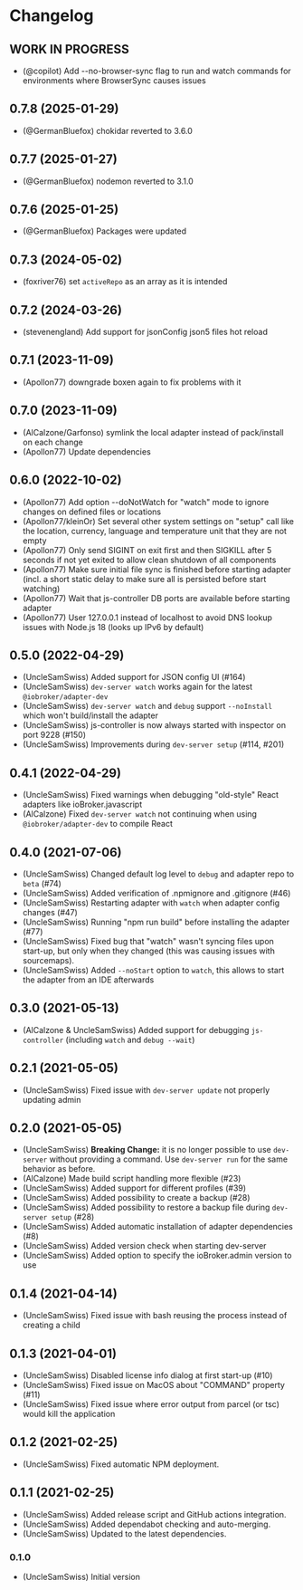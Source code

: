 # Changelog
<!--
	Placeholder for the next version (at the beginning of the line):
	## **WORK IN PROGRESS**
-->

## **WORK IN PROGRESS**
* (@copilot) Add --no-browser-sync flag to run and watch commands for environments where BrowserSync causes issues

## 0.7.8 (2025-01-29)
* (@GermanBluefox) chokidar reverted to 3.6.0

## 0.7.7 (2025-01-27)
* (@GermanBluefox) nodemon reverted to 3.1.0

## 0.7.6 (2025-01-25)
* (@GermanBluefox) Packages were updated

## 0.7.3 (2024-05-02)
* (foxriver76) set `activeRepo` as an array as it is intended

## 0.7.2 (2024-03-26)
* (stevenengland) Add support for jsonConfig json5 files hot reload

## 0.7.1 (2023-11-09)
* (Apollon77) downgrade boxen again to fix problems with it

## 0.7.0 (2023-11-09)
* (AlCalzone/Garfonso) symlink the local adapter instead of pack/install on each change
* (Apollon77) Update dependencies

## 0.6.0 (2022-10-02)
- (Apollon77) Add option --doNotWatch for "watch" mode to ignore changes on defined files or locations
- (Apollon77/kleinOr) Set several other system settings on "setup" call like the location, currency, language and temperature unit that they are not empty
- (Apollon77) Only send SIGINT on exit first and then SIGKILL after 5 seconds if not yet exited to allow clean shutdown of all components
- (Apollon77) Make sure initial file sync is finished before starting adapter (incl. a short static delay to make sure all is persisted before start watching)
- (Apollon77) Wait that js-controller DB ports are available before starting adapter
- (Apollon77) User 127.0.0.1 instead of localhost to avoid DNS lookup issues with Node.js 18 (looks up IPv6 by default)

## 0.5.0 (2022-04-29)

- (UncleSamSwiss) Added support for JSON config UI (#164)
- (UncleSamSwiss) `dev-server watch` works again for the latest `@iobroker/adapter-dev`
- (UncleSamSwiss) `dev-server watch` and `debug` support `--noInstall` which won't build/install the adapter
- (UncleSamSwiss) js-controller is now always started with inspector on port 9228 (#150)
- (UncleSamSwiss) Improvements during `dev-server setup` (#114, #201)

## 0.4.1 (2022-04-29)

- (UncleSamSwiss) Fixed warnings when debugging "old-style" React adapters like ioBroker.javascript
- (AlCalzone) Fixed `dev-server watch` not continuing when using `@iobroker/adapter-dev` to compile React

## 0.4.0 (2021-07-06)

- (UncleSamSwiss) Changed default log level to `debug` and adapter repo to `beta` (#74)
- (UncleSamSwiss) Added verification of .npmignore and .gitignore (#46)
- (UncleSamSwiss) Restarting adapter with `watch` when adapter config changes (#47)
- (UncleSamSwiss) Running "npm run build" before installing the adapter (#77)
- (UncleSamSwiss) Fixed bug that "watch" wasn't syncing files upon start-up, but only when they changed (this was causing issues with sourcemaps).
- (UncleSamSwiss) Added `--noStart` option to `watch`, this allows to start the adapter from an IDE afterwards

## 0.3.0 (2021-05-13)

- (AlCalzone & UncleSamSwiss) Added support for debugging `js-controller` (including `watch` and `debug --wait`)

## 0.2.1 (2021-05-05)

- (UncleSamSwiss) Fixed issue with `dev-server update` not properly updating admin

## 0.2.0 (2021-05-05)

- (UncleSamSwiss) **Breaking Change:** it is no longer possible to use `dev-server` without providing a command. Use `dev-server run` for the same behavior as before.
- (AlCalzone) Made build script handling more flexible (#23)
- (UncleSamSwiss) Added support for different profiles (#39)
- (UncleSamSwiss) Added possibility to create a backup (#28)
- (UncleSamSwiss) Added possibility to restore a backup file during `dev-server setup` (#28)
- (UncleSamSwiss) Added automatic installation of adapter dependencies (#8)
- (UncleSamSwiss) Added version check when starting dev-server
- (UncleSamSwiss) Added option to specify the ioBroker.admin version to use

## 0.1.4 (2021-04-14)

- (UncleSamSwiss) Fixed issue with bash reusing the process instead of creating a child

## 0.1.3 (2021-04-01)

- (UncleSamSwiss) Disabled license info dialog at first start-up (#10)
- (UncleSamSwiss) Fixed issue on MacOS about "COMMAND" property (#11)
- (UncleSamSwiss) Fixed issue where error output from parcel (or tsc) would kill the application

## 0.1.2 (2021-02-25)

- (UncleSamSwiss) Fixed automatic NPM deployment.

## 0.1.1 (2021-02-25)

- (UncleSamSwiss) Added release script and GitHub actions integration.
- (UncleSamSwiss) Added dependabot checking and auto-merging.
- (UncleSamSwiss) Updated to the latest dependencies.

### 0.1.0

- (UncleSamSwiss) Initial version
